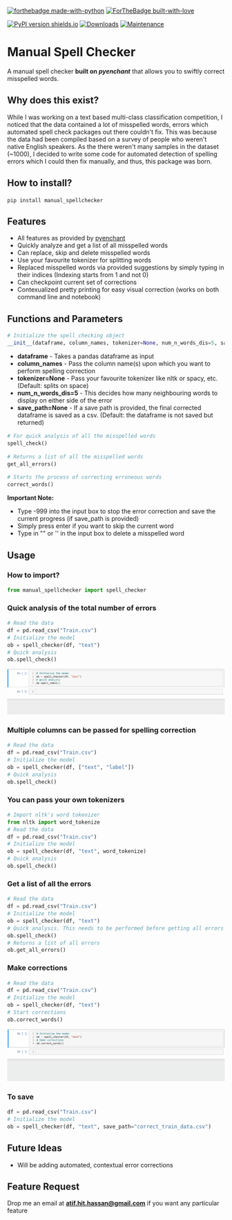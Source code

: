 [![forthebadge made-with-python](http://ForTheBadge.com/images/badges/made-with-python.svg)](https://www.python.org/)
[![ForTheBadge built-with-love](http://ForTheBadge.com/images/badges/built-with-love.svg)](https://github.com/atif-hassan/)

[![PyPI version shields.io](https://img.shields.io/pypi/v/manual-spellchecker.svg)](https://pypi.python.org/pypi/manual-spellchecker/)
[![Downloads](https://pepy.tech/badge/manual-spellchecker)](https://pepy.tech/project/manual-spellchecker)
[![Maintenance](https://img.shields.io/badge/Maintained%3F-yes-green.svg)](https://github.com/atif-hassan/manual_spellchecker/commits/master)
# Manual Spell Checker
A manual spell checker **built on _pyenchant_** that allows you to swiftly correct misspelled words.

## Why does this exist?
While I was working on a text based multi-class classification competition, I noticed that the data contained a lot of misspelled words, errors which automated spell check packages out there couldn't fix. This was because the data had been compiled based on a survey of people who weren't native English speakers. As the there weren't many samples in the dataset (~1000), I decided to write some code for automated detection of spelling errors which I could then fix manually, and thus, this package was born.

## How to install?
```pip install manual_spellchecker```

## Features
- All features as provided by [pyenchant](https://github.com/pyenchant/pyenchant)
- Quickly analyze and get a list of all misspelled words
- Can replace, skip and delete misspelled words
- Use your favourite tokenizer for splitting words
- Replaced misspelled words via provided suggestions by simply typing in their indices (Indexing starts from 1 and not 0)
- Can checkpoint current set of corrections
- Contexualized pretty printing for easy visual correction (works on both command line and notebook)

## Functions and Parameters
```python
# Initialize the spell checking object
__init__(dataframe, column_names, tokenizer=None, num_n_words_dis=5, save_path=None)
```
- **dataframe** - Takes a pandas dataframe as input
- **column_names** - Pass the column name(s) upon which you want to perform spelling correction
- **tokenizer=None** - Pass your favourite tokenizer like nltk or spacy, etc. (Default: splits on space)
- **num_n_words_dis=5** - This decides how many neighbouring words to display on either side of the error
- **save_path=None** - If a save path is provided, the final corrected dataframe is saved as a csv. (Default: the dataframe is not saved but returned)

```python
# For quick analysis of all the misspelled words
spell_check()
```

```python
# Returns a list of all the misspelled words
get_all_errors()
```

```python
# Starts the process of correcting erroneous words
correct_words()
```
 
 **Important Note:**
 - Type -999 into the input box to stop the error correction and save the current progress (if save_path is provided)
 - Simply press enter if you want to skip the current word
 - Type in "" or '' in the input box to delete a misspelled word

## Usage
### How to import?
```python
from manual_spellchecker import spell_checker
```

### Quick analysis of the total number of errors
```python
# Read the data
df = pd.read_csv("Train.csv")
# Initialize the model
ob = spell_checker(df, "text")
# Quick analysis
ob.spell_check()
```
![](resources/manual_spellchecker_quick_analysis.gif)

### Multiple columns can be passed for spelling correction
```python
# Read the data
df = pd.read_csv("Train.csv")
# Initialize the model
ob = spell_checker(df, ["text", "label"])
# Quick analysis
ob.spell_check()
```

### You can pass your own tokenizers
```python
# Import nltk's word tokenizer
from nltk import word_tokenize
# Read the data
df = pd.read_csv("Train.csv")
# Initialize the model
ob = spell_checker(df, "text", word_tokenize)
# Quick analysis
ob.spell_check()
```

### Get a list of all the errors
```python
# Read the data
df = pd.read_csv("Train.csv")
# Initialize the model
ob = spell_checker(df, "text")
# Quick analysis. This needs to be performed before getting all errors
ob.spell_check()
# Returns a list of all errors
ob.get_all_errors()
```

### Make corrections
```python
# Read the data
df = pd.read_csv("Train.csv")
# Initialize the model
ob = spell_checker(df, "text")
# Start corrections
ob.correct_words()
```
![](resources/manual_spellchecker_corrections.gif)

### To save
```python
df = pd.read_csv("Train.csv")
# Initialize the model
ob = spell_checker(df, "text", save_path="correct_train_data.csv")
```

## Future Ideas
- Will be adding automated, contextual error corrections

## Feature Request
Drop me an email at **atif.hit.hassan@gmail.com** if you want any particular feature
